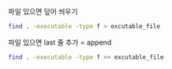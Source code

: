 파일 있으면 덮어 씌우기
```bash
find . -executable -type f > excutable_file
```

파일 있으면 last 줄 추가 = append
```bash
find . -executable -type f >> excutable_file
```

